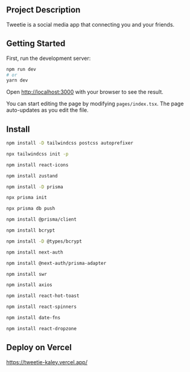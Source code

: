## Project Description

Tweetie is a social media app that connecting you and your friends. 


## Getting Started

First, run the development server:

```bash
npm run dev
# or
yarn dev
```

Open [http://localhost:3000](http://localhost:3000) with your browser to see the result.

You can start editing the page by modifying `pages/index.tsx`. The page auto-updates as you edit the file.


## Install

```bash
npm install -D tailwindcss postcss autoprefixer

npx tailwindcss init -p

npm install react-icons

npm install zustand

npm install -D prisma

npx prisma init

npx prisma db push

npm install @prisma/client

npm install bcrypt

npm install -D @types/bcrypt

npm install next-auth

npm install @next-auth/prisma-adapter

npm install swr

npm install axios

npm install react-hot-toast

npm install react-spinners

npm install date-fns

npm install react-dropzone

```

## Deploy on Vercel

https://tweetie-kaley.vercel.app/